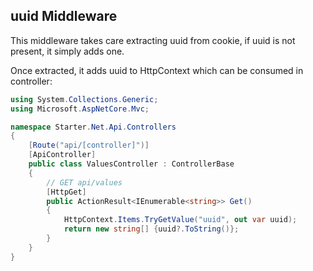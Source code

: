 ## uuid Middleware
This middleware takes care extracting uuid from cookie, if uuid is not present, it simply adds one.

Once extracted, it adds uuid to HttpContext which can be consumed in controller:
```c#
using System.Collections.Generic;
using Microsoft.AspNetCore.Mvc;

namespace Starter.Net.Api.Controllers
{
    [Route("api/[controller]")]
    [ApiController]
    public class ValuesController : ControllerBase
    {
        // GET api/values
        [HttpGet]
        public ActionResult<IEnumerable<string>> Get()
        {
            HttpContext.Items.TryGetValue("uuid", out var uuid);
            return new string[] {uuid?.ToString()};
        }
    }
}
```
